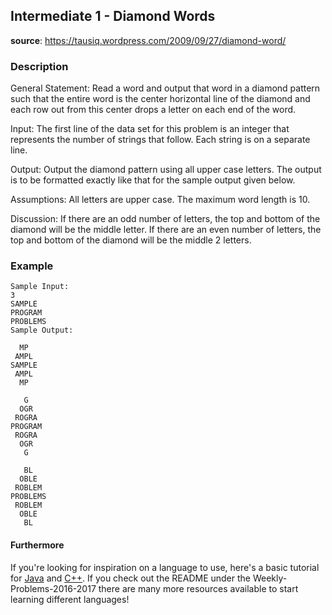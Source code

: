 ## Intermediate 1 - Diamond Words
__source__:
https://tausiq.wordpress.com/2009/09/27/diamond-word/


### Description
General Statement: Read a word and output that word in a diamond pattern such that the entire word is the center horizontal line of the diamond and each row out from this center drops a letter on each end of the word.

Input: The first line of the data set for this problem is an integer that represents the number of strings that follow. Each string is on a separate line.

Output: Output the diamond pattern using all upper case letters.
The output is to be formatted exactly like that for the sample output given below.

Assumptions: All letters are upper case.
The maximum word length is 10.

Discussion: If there are an odd number of letters, the top and bottom of the diamond will be the middle letter. If there are an even number of letters, the top and bottom of the diamond will be the middle 2 letters.

### Example
```
Sample Input:
3
SAMPLE
PROGRAM
PROBLEMS
Sample Output:

  MP
 AMPL
SAMPLE
 AMPL
  MP

   G
  OGR
 ROGRA
PROGRAM
 ROGRA
  OGR
   G

   BL
  OBLE
 ROBLEM
PROBLEMS
 ROBLEM
  OBLE
   BL

```

#### Furthermore
If you're looking for inspiration on a language to use, here's a basic tutorial for [Java](http://www.codeproject.com/Articles/2853/Java-Basics-Input-and-Output) and [C++](http://www.cplusplus.com/doc/tutorial/basic_io/).  If you check out
the README under the Weekly-Problems-2016-2017 there are many more resources
available to start learning different languages!
